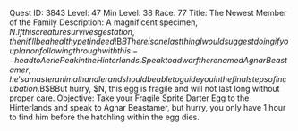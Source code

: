 Quest ID: 3843
Level: 47
Min Level: 38
Race: 77
Title: The Newest Member of the Family
Description: A magnificent specimen, $N. If this creature survives gestation, then it'll be a healthy pet indeed!$B$BThere is one last thing I would suggest doing if you plan on following through with this--head to Aerie Peak in the Hinterlands. Speak to a dwarf there named Agnar Beastamer, he's a master animal handler and should be able to guide you in the final steps of incubation.$B$BBut hurry, $N, this egg is fragile and will not last long without proper care.
Objective: Take your Fragile Sprite Darter Egg to the Hinterlands and speak to Agnar Beastamer, but hurry, you only have 1 hour to find him before the hatchling within the egg dies.
